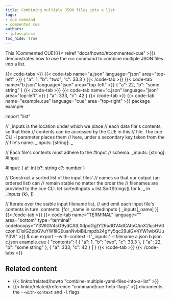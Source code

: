 ```yaml
---
title: Combining multiple JSON files into a list
tags:
- cue command
- commented cue
authors:
- jpluscplusm
toc_hide: true
---
```


This [Commented CUE]({{< relref "docs/howto/#commented-cue" >}}) demonstrates
how to use the `cue` command to combine multiple JSON files into a list.

{{< code-tabs >}}
{{< code-tab name="a.json" language="json" area="top-left" >}}
{
    "a": 1,
    "b": "two",
    "c": 33.3
}
{{< /code-tab >}}
{{< code-tab name="b.json" language="json" area="top-left" >}}
{
    "a": 22,
    "b": "some string"
}
{{< /code-tab >}}
{{< code-tab name="c.json" language="json" area="top-left" >}}
{
    "a": 333,
    "c": 42
}
{{< /code-tab >}}
{{< code-tab name="example.cue" language="cue" area="top-right" >}}
package example

import "list"

// _inputs is the location under which we place
// each data file's contents, so that their
// contents can be accessed by the CUE in this
// file. The cue CLI -l parameter places them
// here, under a secondary key taken from the
// file's name.
_inputs: [string]: _

// Each file's contents must adhere to the #Input
// schema.
_inputs: [string]: #Input

#Input: {
	a!: int
	b?: string
	c?: number
}

// Construct a sorted list of the input files'
// names so that our output (an ordered list) can
// remain stable no matter the order the
// filenames are provided to the cue CLI.
let sortedInputs = list.SortStrings([
	for k, _ in _inputs {k},
])

// Iterate over the stable input filename list,
// and emit each input file's contents in turn.
contents: [for _name in sortedInputs {
	_inputs[_name]
}]
{{< /code-tab >}}
{{< code-tab name="TERMINAL" language="" area="bottom" type="terminal" codetocopy="Y3VlIGV4cG9ydCAtLXdpdGgtY29udGV4dCAtbCAnX2lucHV0czonIC1sIGZpbGVuYW1lIGEuanNvbiBiLmpzb24gYy5qc29uIGV4YW1wbGUuY3Vl" >}}
$ cue export --with-context -l '_inputs:' -l filename a.json b.json c.json example.cue
{
    "contents": [
        {
            "a": 1,
            "b": "two",
            "c": 33.3
        },
        {
            "a": 22,
            "b": "some string"
        },
        {
            "a": 333,
            "c": 42
        }
    ]
}
{{< /code-tab >}}
{{< /code-tabs >}}

## Related content

- {{< linkto/related/howto "combine-multiple-yaml-files-into-a-list" >}}
- {{< linkto/related/reference "command/cue-help-flags" >}}
  documents the `--with-context` and `-l` flags
